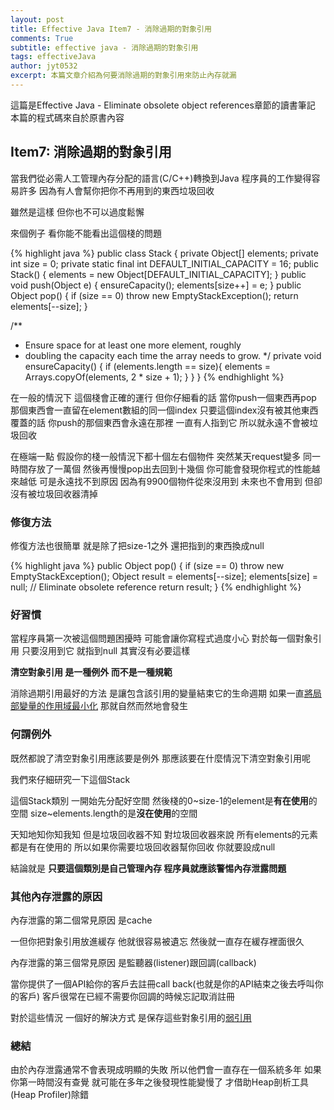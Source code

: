 ```yaml
---
layout: post
title: Effective Java Item7 - 消除過期的對象引用
comments: True 
subtitle: effective java - 消除過期的對象引用
tags: effectiveJava
author: jyt0532
excerpt: 本篇文章介紹為何要消除過期的對象引用來防止內存就漏
---
```


這篇是Effective Java - Eliminate obsolete object references章節的讀書筆記 本篇的程式碼來自於原書內容

## Item7: 消除過期的對象引用

當我們從必需人工管理內存分配的語言(C/C++)轉換到Java 程序員的工作變得容易許多 因為有人會幫你把你不再用到的東西垃圾回收

雖然是這樣 但你也不可以過度鬆懈

來個例子 看你能不能看出這個棧的問題

{% highlight java %}
public class Stack {
  private Object[] elements;
  private int size = 0;
  private static final int DEFAULT_INITIAL_CAPACITY = 16;
  public Stack() {
    elements = new Object[DEFAULT_INITIAL_CAPACITY];
  }
  public void push(Object e) {
    ensureCapacity();
    elements[size++] = e;
  }
  public Object pop() {
    if (size == 0)
      throw new EmptyStackException();
      return elements[--size];
  }

  /**
  * Ensure space for at least one more element, roughly
  * doubling the capacity each time the array needs to grow.
  */
  private void ensureCapacity() {
    if (elements.length == size){
      elements = Arrays.copyOf(elements, 2 * size + 1);
    }
  }
}
{% endhighlight %}

在一般的情況下 這個棧會正確的運行 但你仔細看的話 
當你push一個東西再pop 那個東西會一直留在element數組的同一個index 
只要這個index沒有被其他東西覆蓋的話 
你push的那個東西會永遠在那裡 
一直有人指到它 所以就永遠不會被垃圾回收

在極端一點 假設你的棧一般情況下都十個左右個物件 突然某天request變多 同一時間存放了一萬個 然後再慢慢pop出去回到十幾個 你可能會發現你程式的性能越來越低 可是永遠找不到原因 因為有9900個物件從來沒用到 未來也不會用到 但卻沒有被垃圾回收器清掉


### 修復方法

修復方法也很簡單 就是除了把size-1之外 還把指到的東西換成null

{% highlight java %}
public Object pop() {
  if (size == 0)
    throw new EmptyStackException();
    Object result = elements[--size];
    elements[size] = null; // Eliminate obsolete reference
    return result;
}
{% endhighlight %}

### 好習慣

當程序員第一次被這個問題困擾時 可能會讓你寫程式過度小心 對於每一個對象引用 只要沒用到它 就指到null 其實沒有必要這樣

**清空對象引用 是一種例外 而不是一種規範** 

消除過期引用最好的方法 是讓包含該引用的變量結束它的生命週期 如果一直[將局部變量的作用域最小化](/2018/04/05/minimize-scope-of-local-variable/) 那就自然而然地會發生

### 何謂例外

既然都說了清空對象引用應該要是例外 那應該要在什麼情況下清空對象引用呢

我們來仔細研究一下這個Stack

這個Stack類別 一開始先分配好空間 然後棧的0~size-1的element是**有在使用**的空間 size~elements.length的是**沒在使用**的空間 

天知地知你知我知 但是垃圾回收器不知 對垃圾回收器來說 
所有elements的元素都是有在使用的 
所以如果你需要垃圾回收器幫你回收 你就要設成null

結論就是 **只要這個類別是自己管理內存 程序員就應該警惕內存泄露問題**

### 其他內存泄露的原因

內存泄露的第二個常見原因 是cache

一但你把對象引用放進緩存 他就很容易被遺忘 然後就一直存在緩存裡面很久

內存泄露的第三個常見原因 是監聽器(listener)跟回調(callback)

當你提供了一個API給你的客戶去註冊call back(也就是你的API結束之後去呼叫你的客戶) 客戶很常在已經不需要你回調的時候忘記取消註冊

對於這些情況 一個好的解決方式 是保存這些對象引用的[弱引用](/toc/jvm/jvm_3/)

### 總結

由於內存泄露通常不會表現成明顯的失敗 所以他們會一直存在一個系統多年 如果你第一時間沒有查覺 就可能在多年之後發現性能變慢了 才借助Heap剖析工具(Heap Profiler)除錯
